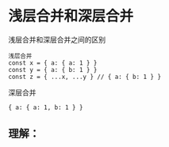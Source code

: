 # 浅层合并和深层合并

浅层合并和深层合并之间的区别

```
浅层合并
const x = { a: { a: 1 } }
const y = { a: { b: 1 } }
const z = { ...x, ...y } // { a: { b: 1 } }
```

深层合并

```
{ a: { a: 1, b: 1 } }
```

## 理解：

